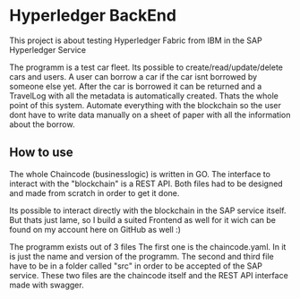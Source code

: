 # Hyperledger BackEnd

This project is about testing Hyperledger Fabric from IBM in the SAP Hyperledger Service

The programm is a test car fleet. Its possible to create/read/update/delete cars and users. A user can borrow a car if the car isnt borrowed by someone else yet. After the car is borrowed it can be returned and a TravelLog with all the metadata is automatically created.
Thats the whole point of this system. Automate everything with the blockchain so the user dont have to write data manually on a sheet of paper with all the information about the borrow. 


## How to use
The whole Chaincode (businesslogic) is written in GO.
The interface to interact with the "blockchain" is a REST API. Both files had to be designed and made from scratch in order to get it done.

Its possible to interact directly with the blockchain in the SAP service itself. But thats just lame, so I build a suited Frontend as well for it wich can be found on my account here on GitHub as well :)

The programm exists out of 3 files
The first one is the chaincode.yaml. In it is just the name and version of the programm.
The second and third file have to be  in a folder called "src" in order to be accepted of the SAP service. These two files are the chaincode itself and the REST API interface made with swagger.



